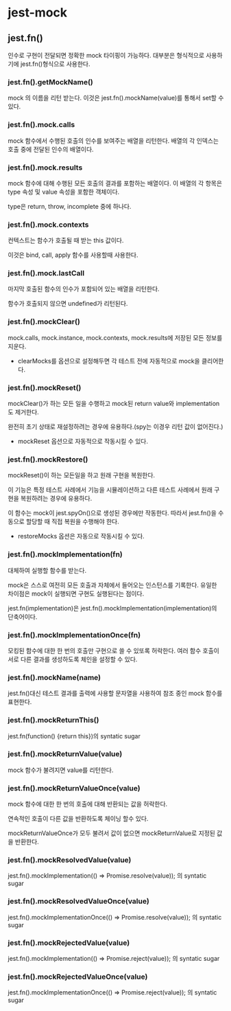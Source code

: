 # jest-mock

## jest.fn()

인수로 구현이 전달되면 정확한 mock 타이핑이 가능하다. 대부분은 형식적으로 사용하기에 jest.fn()형식으로 사용한다.

### jest.fn().getMockName()

mock 의 이름을 리턴 받는다. 이것은 jest.fn().mockName(value)를 통해서 set할 수 있다.

### jest.fn().mock.calls

mock 함수에서 수행된 호출의 인수를 보여주는 배열을 리턴한다. 배열의 각 인덱스는 호출 중에 전달된 인수의 배열이다.

### jest.fn().mock.results

mock 함수에 대해 수행된 모든 호출의 결과를 포함하는 배열이다. 이 배열의 각 항목은 type 속성 및 value 속성을 포함한 객체이다.

type은 return, throw, incomplete 중에 하나다.

### jest.fn().mock.contexts

컨텍스트는 함수가 호출될 때 받는 this 값이다. 

이것은 bind, call, apply 함수를 사용할때 사용한다.

### jest.fn().mock.lastCall

마지막 호출된 함수의 인수가 포함되어 있는 배열을 리턴한다.

함수가 호출되지 않으면 undefined가 리턴된다.

### jest.fn().mockClear()

mock.calls, mock.instance, mock.contexts, mock.results에 저장된 모든 정보를 지운다.

- clearMocks를 옵션으로 설정해두면 각 테스트 전에 자동적으로 mock을 클리어한다.

### jest.fn().mockReset()

mockClear()가 하는 모든 일을 수행하고 mock된 return value와 implementation도 제거한다.

완전히 초기 상태로 재설정하려는 경우에 유용하다.(spy는 이경우 리턴 값이 없어진다.)

- mockReset 옵션으로 자동적으로 작동시킬 수 있다.

### jest.fn().mockRestore()

mockReset()이 하는 모든일을 하고 원래 구현을 복원한다.

이 기능은 특정 테스트 사례에서 기능을 시뮬레이션하고 다른 테스트 사례에서 원래 구현을 복원하려는 경우에 유용하다.

이 함수는 mock이 jest.spyOn()으로 생성된 경우에만 작동한다. 따라서 jest.fn()을 수동으로 할당할 때 직접 복원을 수행해야 한다.

- restoreMocks 옵션은 자동으로 작동시킬 수 있다.

### jest.fn().mockImplementation(fn)

대체하여 실행할 함수를 받는다. 

mock은 스스로 여전히 모든 호출과 자체에서 들어오는 인스턴스를 기록한다. 유일한 차이점은 mock이 실행되면 구현도 실행된다는 점이다.

jest.fn(implementation)은 jest.fn().mockImplementation(implementation)의 단축어이다.

### jest.fn().mockImplementationOnce(fn)

모킹된 함수에 대한 한 번의 호출만 구현으로 쓸 수 있또록 허락한다. 여러 함수 호출이 서로 다른 결과를 생성하도록 체인을 설정할 수 있다.

### jest.fn().mockName(name)

jest.fn()대신 테스트 결과를 출력에 사용할 문자열을 사용하여 참조 중인 mock 함수를 표현한다.

### jest.fn().mockReturnThis()

jest.fn(function() {return this})의 syntatic sugar

### jest.fn().mockReturnValue(value)

mock 함수가 불려지면 value를 리턴한다.

### jest.fn().mockReturnValueOnce(value)

mock 함수에 대한 한 번의 호출에 대해 반환되는 값을 허락한다.

연속적인 호출이 다른 값을 반환하도록 체이닝 할수 있다.

mockReturnValueOnce가 모두 불려서 값이 없으면 mockReturnValue로 지정된 값을 반환한다.

### jest.fn().mockResolvedValue(value)

jest.fn().mockImplementation(() => Promise.resolve(value)); 의 syntatic sugar

### jest.fn().mockResolvedValueOnce(value)

jest.fn().mockImplementationOnce(() => Promise.resolve(value)); 의 syntatic sugar

### jest.fn().mockRejectedValue(value)

jest.fn().mockImplementation(() => Promise.reject(value)); 의 syntatic sugar

### jest.fn().mockRejectedValueOnce(value)

jest.fn().mockImplementationOnce(() => Promise.reject(value)); 의 syntatic sugar
